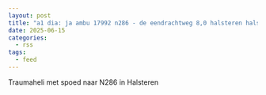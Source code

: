 ```yaml
---
layout: post
title: "a1 dia: ja ambu 17992 n286 - de eendrachtweg 8,0 halsteren halstr bon 88255"
date: 2025-06-15
categories: 
  - rss
tags: 
  - feed
---
```


Traumaheli met spoed naar N286 in Halsteren
